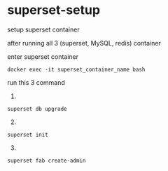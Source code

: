 # superset-setup
setup superset container

after running all 3 (superset, MySQL, redis) container 

enter superset container 
```
docker exec -it superset_container_name bash
```

run this 3 command 

1.
```
superset db upgrade
```

2.
```
superset init
```

3.
```
superset fab create-admin
```
